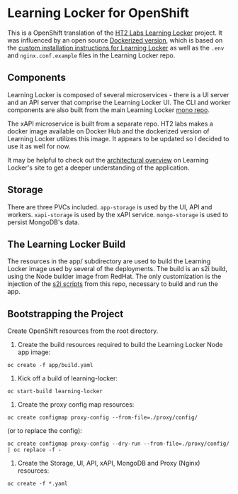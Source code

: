 
# Learning Locker for OpenShift 

This is a OpenShift translation of the [HT2 Labs Learning
Locker](https://www.ht2labs.com/learning-locker/) project. It was
influenced by an open source [Dockerized
version](https://github.com/michzimny/learninglocker2-docker), which is
based on the [custom installation instructions for Learning
Locker](http://docs.learninglocker.net/guides-custom-installation/) as
well as the `.env` and `nginx.conf.example` files in the Learning
Locker repo.

## Components

Learning Locker is composed of several microservices - there is a UI
server and an API server that comprise the Learning Locker UI. The CLI
and worker components are also built from the main Learning Locker [mono
repo](https://github.com/LearningLocker/learninglocker). 

The xAPI microservice is built from a separate repo. HT2 labs makes
a docker image available on Docker Hub and the dockerized version of
Learning Locker utilizes this image. It appears to be updated so I
decided to use it as well for now.

It may be helpful to check out the [architectural
overview](http://docs.learninglocker.net/overview-architecture/) on
Learning Locker's site to get a deeper understanding of the application.

## Storage

There are three PVCs included. `app-storage` is used by the UI, API and
workers. `xapi-storage` is used by the xAPI service. `mongo-storage`
is used to persist MongoDB's data.

## The Learning Locker Build

The resources in the app/ subdirectory are used to build the Learning
Locker image used by several of the deployments. The build is an s2i
build, using the Node builder image from RedHat. The only
customization is the injection of the [s2i scripts](app/s2i) from this
repo, necessary to build and run the app.

## Bootstrapping the Project

Create OpenShift resources from the root directory.

1) Create the build resources required to build the Learning Locker Node app image:

`oc create -f app/build.yaml`
    
    
1) Kick off a build of learning-locker:

`oc start-build learning-locker`
    
    
1) Create the proxy config map resources:

`oc create configmap proxy-config --from-file=./proxy/config/`
    

(or to replace the config):

`oc create configmap proxy-config --dry-run --from-file=./proxy/config/ | oc replace -f -`
    
1) Create the Storage, UI, API, xAPI, MongoDB and Proxy (Nginx)
resources:

`oc create -f *.yaml`
    
